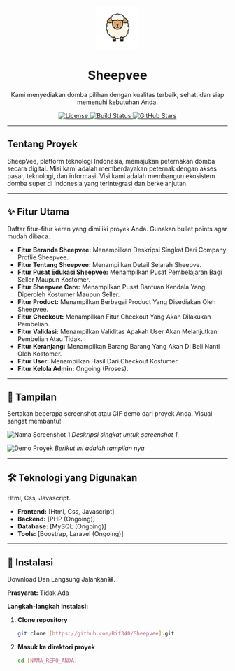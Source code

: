 <div align="center">
  <img src="https://raw.githubusercontent.com/Rif340/Gambar-Gambar/refs/heads/main/logo_sheepvee.png" alt="Logo Proyek" width="100"/>
  
  # Sheepvee
  
  <p>
  Kami menyediakan domba pilihan dengan kualitas terbaik, sehat, dan siap memenuhi kebutuhan Anda.
  </p>

  <a href="[URL_LISENSI]">
    <img src="https://img.shields.io/badge/license-MIT-blue.svg" alt="License"/>
  </a>
  <a href="[URL_AKSI_GITHUB_ANDA]">
    <img src="https://img.shields.io/github/actions/workflow/status/[USERNAME]/[REPO]/[WORKFLOW_FILE].yml?branch=main" alt="Build Status"/>
  </a>
  <a href="[URL_REPO_GITHUB]">
    <img src="https://img.shields.io/github/stars/[USERNAME]/[REPO]?style=social" alt="GitHub Stars"/>
  </a>

</div>

---

##  Tentang Proyek

SheepVee, platform teknologi Indonesia, memajukan peternakan domba secara digital. Misi kami adalah memberdayakan peternak dengan akses pasar, teknologi, dan informasi. Visi kami adalah membangun ekosistem domba super di Indonesia yang terintegrasi dan berkelanjutan.

---

## ✨ Fitur Utama

Daftar fitur-fitur keren yang dimiliki proyek Anda. Gunakan bullet points agar mudah dibaca.
* **Fitur Beranda Sheepvee:** Menampilkan Deskripsi Singkat Dari Company Proflie Sheepvee.
* **Fitur Tentang Sheepvee:** Menampilkan Detail Sejarah Sheepve.
* **Fitur Pusat Edukasi Sheepvee:** Menampilkan Pusat Pembelajaran Bagi Seller Maupun Kostomer.
* **Fitur Sheepvee Care:** Menampilkan Pusat Bantuan Kendala Yang Diperoleh Kostumer Maupun Seller.
* **Fitur Product:** Menampilkan Berbagai Product Yang Disediakan Oleh Sheepvee.
* **Fitur Checkout:** Menampilkan Fitur Checkout Yang Akan Dilakukan Pembelian.
* **Fitur Validasi:** Menampilkan Validitas Apakah User Akan Melanjutkan Pembelian Atau Tidak.
* **Fitur Keranjang:** Menampilkan Barang Barang Yang Akan Di Beli Nanti Oleh Kostomer.
* **Fitur User:** Menampilkan Hasil Dari Checkout Kostumer.
* **Fitur Kelola Admin:** Ongoing (Proses).

---

## 📸 Tampilan

Sertakan beberapa screenshot atau GIF demo dari proyek Anda. Visual sangat membantu!

![Nama Screenshot 1]([URL_SCREENSHOT_1])
*Deskripsi singkat untuk screenshot 1.*

![Demo Proyek](https://rif340.github.io/Sheepvee/)
*Berikut ini adalah tampilan nya*

---

## 🛠️ Teknologi yang Digunakan

Html, Css, Javascript.

* **Frontend:** [Html, Css, Javascript]
* **Backend:** [PHP (Ongoing)]
* **Database:** [MySQL (Ongoing)]
* **Tools:** [Boostrap, Laravel (Ongoing)]

---

## 🚀 Instalasi

Download Dan Langsung Jalankan😁.

**Prasyarat:**
Tidak Ada

**Langkah-langkah Instalasi:**

1.  **Clone repository**
    ```sh
    git clone [https://github.com/Rif340/Sheepvee].git
    ```

2.  **Masuk ke direktori proyek**
    ```sh
    cd [NAMA_REPO_ANDA]
    ```
